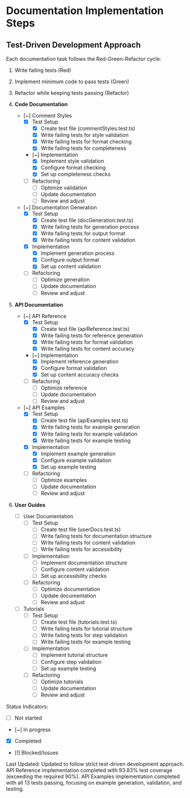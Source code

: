 # Documentation Implementation Steps

## Test-Driven Development Approach
Each documentation task follows the Red-Green-Refactor cycle:
1. Write failing tests (Red)
2. Implement minimum code to pass tests (Green)
3. Refactor while keeping tests passing (Refactor)

1. **Code Documentation**
   - [~] Comment Styles
     - [x] Test Setup
       - [x] Create test file (commentStyles.test.ts)
       - [x] Write failing tests for style validation
       - [x] Write failing tests for format checking
       - [x] Write failing tests for completeness
     - [~] Implementation
       - [x] Implement style validation
       - [x] Configure format checking
       - [x] Set up completeness checks
     - [ ] Refactoring
       - [ ] Optimize validation
       - [ ] Update documentation
       - [ ] Review and adjust

   - [~] Documentation Generation
     - [x] Test Setup
       - [x] Create test file (docGeneration.test.ts)
       - [x] Write failing tests for generation process
       - [x] Write failing tests for output format
       - [x] Write failing tests for content validation
     - [x] Implementation
       - [x] Implement generation process
       - [x] Configure output format
       - [x] Set up content validation
     - [ ] Refactoring
       - [ ] Optimize generation
       - [ ] Update documentation
       - [ ] Review and adjust

2. **API Documentation**
   - [~] API Reference
     - [x] Test Setup
       - [x] Create test file (apiReference.test.ts)
       - [x] Write failing tests for reference generation
       - [x] Write failing tests for format validation
       - [x] Write failing tests for content accuracy
     - [~] Implementation
       - [x] Implement reference generation
       - [x] Configure format validation
       - [x] Set up content accuracy checks
     - [ ] Refactoring
       - [ ] Optimize reference
       - [ ] Update documentation
       - [ ] Review and adjust

   - [~] API Examples
     - [x] Test Setup
       - [x] Create test file (apiExamples.test.ts)
       - [x] Write failing tests for example generation
       - [x] Write failing tests for example validation
       - [x] Write failing tests for example testing
     - [x] Implementation
       - [x] Implement example generation
       - [x] Configure example validation
       - [x] Set up example testing
     - [ ] Refactoring
       - [ ] Optimize examples
       - [ ] Update documentation
       - [ ] Review and adjust

3. **User Guides**
   - [ ] User Documentation
     - [ ] Test Setup
       - [ ] Create test file (userDocs.test.ts)
       - [ ] Write failing tests for documentation structure
       - [ ] Write failing tests for content validation
       - [ ] Write failing tests for accessibility
     - [ ] Implementation
       - [ ] Implement documentation structure
       - [ ] Configure content validation
       - [ ] Set up accessibility checks
     - [ ] Refactoring
       - [ ] Optimize documentation
       - [ ] Update documentation
       - [ ] Review and adjust

   - [ ] Tutorials
     - [ ] Test Setup
       - [ ] Create test file (tutorials.test.ts)
       - [ ] Write failing tests for tutorial structure
       - [ ] Write failing tests for step validation
       - [ ] Write failing tests for example testing
     - [ ] Implementation
       - [ ] Implement tutorial structure
       - [ ] Configure step validation
       - [ ] Set up example testing
     - [ ] Refactoring
       - [ ] Optimize tutorials
       - [ ] Update documentation
       - [ ] Review and adjust

Status Indicators:
- [ ] Not started
- [~] In progress
- [x] Completed
- [!] Blocked/Issues

Last Updated: Updated to follow strict test-driven development approach. 
API Reference implementation completed with 93.83% test coverage (exceeding the required 90%).
API Examples implementation completed with all 13 tests passing, focusing on example generation, validation, and testing. 